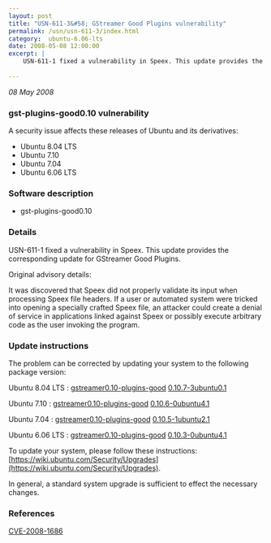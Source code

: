 ```yaml
---
layout: post
title: "USN-611-3&#58; GStreamer Good Plugins vulnerability"
permalink: /usn/usn-611-3/index.html
category:  ubuntu-6.06-lts
date: 2008-05-08 12:00:00
excerpt: |
    USN-611-1 fixed a vulnerability in Speex. This update provides the corresponding update for GStreamer Good Plugins.
    
--- 
```

 
 

*08 May 2008*

### gst-plugins-good0.10 vulnerability

A security issue affects these releases of Ubuntu and its derivatives:

* Ubuntu 8.04 LTS
* Ubuntu 7.10
* Ubuntu 7.04
* Ubuntu 6.06 LTS

### Software description

* gst-plugins-good0.10 

### Details

USN-611-1 fixed a vulnerability in Speex. This update provides the corresponding update for GStreamer Good Plugins.

Original advisory details:

 It was discovered that Speex did not properly validate its input when processing Speex file headers. If a user or automated system were tricked into opening a specially crafted Speex file, an attacker could create a denial of service in applications linked against Speex or possibly execute arbitrary code as the user invoking the program. 

### Update instructions

The problem can be corrected by updating your system to the following package version:

Ubuntu 8.04 LTS
 : [gstreamer0.10-plugins-good](https://launchpad.net/ubuntu/+source/gst-plugins-good0.10) <span> [0.10.7-3ubuntu0.1](https://launchpad.net/ubuntu/+source/gst-plugins-good0.10/0.10.7-3ubuntu0.1) </span> 

Ubuntu 7.10
 : [gstreamer0.10-plugins-good](https://launchpad.net/ubuntu/+source/gst-plugins-good0.10) <span> [0.10.6-0ubuntu4.1](https://launchpad.net/ubuntu/+source/gst-plugins-good0.10/0.10.6-0ubuntu4.1) </span> 

Ubuntu 7.04
 : [gstreamer0.10-plugins-good](https://launchpad.net/ubuntu/+source/gst-plugins-good0.10) <span> [0.10.5-1ubuntu2.1](https://launchpad.net/ubuntu/+source/gst-plugins-good0.10/0.10.5-1ubuntu2.1) </span> 

Ubuntu 6.06 LTS
 : [gstreamer0.10-plugins-good](https://launchpad.net/ubuntu/+source/gst-plugins-good0.10) <span> [0.10.3-0ubuntu4.1](https://launchpad.net/ubuntu/+source/gst-plugins-good0.10/0.10.3-0ubuntu4.1) </span> 

To update your system, please follow these instructions: [https://wiki.ubuntu.com/Security/Upgrades](https://wiki.ubuntu.com/Security/Upgrades).

In general, a standard system upgrade is sufficient to effect the necessary changes. 

### References

 
 [CVE-2008-1686](http://people.ubuntu.com/~ubuntu-security/cve/CVE-2008-1686)
 

